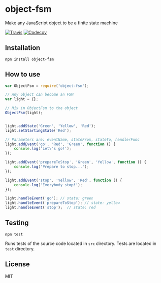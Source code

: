 # object-fsm
Make any JavaScript object to be a finite state machine

[![Travis](https://img.shields.io/travis/woyorus/object-fsm.svg?maxAge=2592000)]() [![Codecov](https://img.shields.io/codecov/c/github/woyorus/object-fsm.svg?maxAge=2592000)]()

## Installation

```
npm install object-fsm
```

## How to use

```js
var ObjectFsm = require('object-fsm');

// Any object can become an FSM
var light = {};

// Mix in ObjectFsm to the object
ObjectFsm(light);


light.addState('Green', 'Yellow', 'Red');
light.setStartingState('Red');

// Parameters are: eventName, stateFrom, stateTo, handlerFunc
light.addEvent('go', 'Red', 'Green', function () {
    console.log('Let\'s go!');
});

light.addEvent('prepareToStop', 'Green', 'Yellow', function () {
    console.log('Prepare to stop...');
});

light.addEvent('stop', 'Yellow', 'Red', function () {
    console.log('Everybody stop!');
});

light.handleEvent('go'); // state: green
light.handleEvent('prepareToStop'); // state: yellow
light.handleEvent('stop');  // state: red
```

## Testing

```
npm test
```
Runs tests of the source code located in `src` directory.
Tests are located in `test` directory.

## License

MIT
